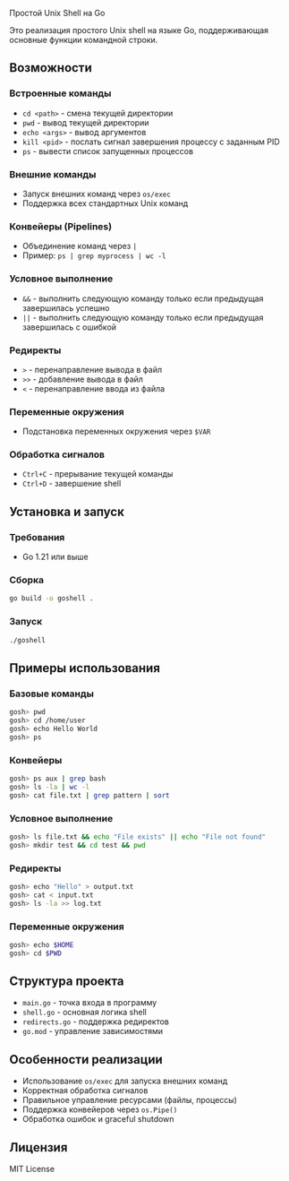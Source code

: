 Простой Unix Shell на Go

Это реализация простого Unix shell на языке Go, поддерживающая основные функции командной строки.

## Возможности

### Встроенные команды
- `cd <path>` - смена текущей директории
- `pwd` - вывод текущей директории
- `echo <args>` - вывод аргументов
- `kill <pid>` - послать сигнал завершения процессу с заданным PID
- `ps` - вывести список запущенных процессов

### Внешние команды
- Запуск внешних команд через `os/exec`
- Поддержка всех стандартных Unix команд

### Конвейеры (Pipelines)
- Объединение команд через `|`
- Пример: `ps | grep myprocess | wc -l`

### Условное выполнение
- `&&` - выполнить следующую команду только если предыдущая завершилась успешно
- `||` - выполнить следующую команду только если предыдущая завершилась с ошибкой

### Редиректы
- `>` - перенаправление вывода в файл
- `>>` - добавление вывода в файл
- `<` - перенаправление ввода из файла

### Переменные окружения
- Подстановка переменных окружения через `$VAR`

### Обработка сигналов
- `Ctrl+C` - прерывание текущей команды
- `Ctrl+D` - завершение shell

## Установка и запуск

### Требования
- Go 1.21 или выше

### Сборка
```bash
go build -o goshell .
```

### Запуск
```bash
./goshell
```

## Примеры использования

### Базовые команды
```bash
gosh> pwd
gosh> cd /home/user
gosh> echo Hello World
gosh> ps
```

### Конвейеры
```bash
gosh> ps aux | grep bash
gosh> ls -la | wc -l
gosh> cat file.txt | grep pattern | sort
```

### Условное выполнение
```bash
gosh> ls file.txt && echo "File exists" || echo "File not found"
gosh> mkdir test && cd test && pwd
```

### Редиректы
```bash
gosh> echo "Hello" > output.txt
gosh> cat < input.txt
gosh> ls -la >> log.txt
```

### Переменные окружения
```bash
gosh> echo $HOME
gosh> cd $PWD
```

## Структура проекта

- `main.go` - точка входа в программу
- `shell.go` - основная логика shell
- `redirects.go` - поддержка редиректов
- `go.mod` - управление зависимостями

## Особенности реализации

- Использование `os/exec` для запуска внешних команд
- Корректная обработка сигналов
- Правильное управление ресурсами (файлы, процессы)
- Поддержка конвейеров через `os.Pipe()`
- Обработка ошибок и graceful shutdown

## Лицензия

MIT License

